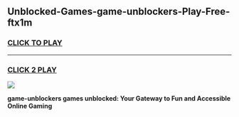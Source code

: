
## Unblocked-Games-game-unblockers-Play-Free-ftx1m
<h3>
<a href="https://premium76.site?title=game-unblockers&ref=18A">CLICK TO PLAY</a></h3>
<hr>

<h3>
<a href="https://premium76.site?title=game-unblockers&ref=18A">CLICK 2 PLAY</a>
  
</h3>

<a href="https://premium76.site?title=game-unblockers&ref=18A"><img src="https://clearcache.store/games.png"></a>


**game-unblockers games unblocked: Your Gateway to Fun and Accessible Online Gaming**
